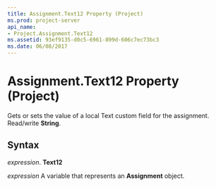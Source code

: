 ```yaml
---
title: Assignment.Text12 Property (Project)
ms.prod: project-server
api_name:
- Project.Assignment.Text12
ms.assetid: 93ef9135-d0c5-6961-899d-606c7ec73bc3
ms.date: 06/08/2017
---
```



# Assignment.Text12 Property (Project)

Gets or sets the value of a local Text custom field for the assignment. Read/write **String**.


## Syntax

 _expression_. **Text12**

 _expression_ A variable that represents an **Assignment** object.


